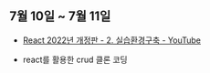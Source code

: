 ## 7월 10일 ~ 7월 11일

- [React 2022년 개정판 - 2. 실습환경구축 - YouTube](https://www.youtube.com/watch?v=txX3bL22esU&list=PLuHgQVnccGMCOGstdDZvH41x0Vtvwyxu7&index=2)

- react를 활용한 crud 클론 코딩






